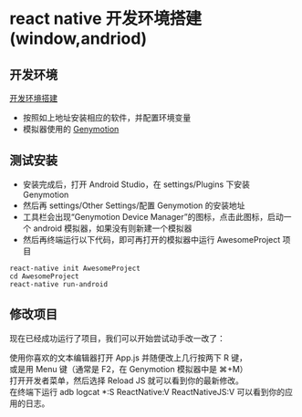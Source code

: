 # react native 开发环境搭建(window,andriod)

## 开发环境

[开发环境搭建](https://reactnative.cn/docs/0.51/getting-started.html#content)

* 按照如上地址安装相应的软件，并配置环境变量
* 模拟器使用的 [Genymotion](https://www.genymotion.com/download)

## 测试安装

* 安装完成后，打开 Android Studio，在 settings/Plugins 下安装 Genymotion
* 然后再 settings/Other Settings/配置 Genymotion 的安装地址
* 工具栏会出现“Genymotion Device Manager”的图标，点击此图标，启动一个 android 模拟器，如果没有则新建一个模拟器
* 然后再终端运行以下代码，即可再打开的模拟器中运行 AwesomeProject 项目

```
react-native init AwesomeProject
cd AwesomeProject
react-native run-android
```

## 修改项目

现在已经成功运行了项目，我们可以开始尝试动手改一改了：

使用你喜欢的文本编辑器打开 App.js 并随便改上几行按两下 R 键，  
或是用 Menu 键（通常是 F2，在 Genymotion 模拟器中是 ⌘+M）  
打开开发者菜单，然后选择 Reload JS 就可以看到你的最新修改。  
在终端下运行 adb logcat \*:S ReactNative:V ReactNativeJS:V 可以看到你的应用的日志。

